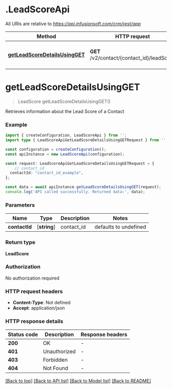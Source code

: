 # .LeadScoreApi

All URIs are relative to *https://api.infusionsoft.com/crm/rest/app*

Method | HTTP request | Description
------------- | ------------- | -------------
[**getLeadScoreDetailsUsingGET**](LeadScoreApi.md#getLeadScoreDetailsUsingGET) | **GET** /v2/contact/{contact_id}/leadScore | Retrieve Lead Score of a Contact


# **getLeadScoreDetailsUsingGET**
> LeadScore getLeadScoreDetailsUsingGET()

Retrieves information about the Lead Score of a Contact

### Example


```typescript
import { createConfiguration, LeadScoreApi } from '';
import type { LeadScoreApiGetLeadScoreDetailsUsingGETRequest } from '';

const configuration = createConfiguration();
const apiInstance = new LeadScoreApi(configuration);

const request: LeadScoreApiGetLeadScoreDetailsUsingGETRequest = {
    // contact_id
  contactId: "contact_id_example",
};

const data = await apiInstance.getLeadScoreDetailsUsingGET(request);
console.log('API called successfully. Returned data:', data);
```


### Parameters

Name | Type | Description  | Notes
------------- | ------------- | ------------- | -------------
 **contactId** | [**string**] | contact_id | defaults to undefined


### Return type

**LeadScore**

### Authorization

No authorization required

### HTTP request headers

 - **Content-Type**: Not defined
 - **Accept**: application/json


### HTTP response details
| Status code | Description | Response headers |
|-------------|-------------|------------------|
**200** | OK |  -  |
**401** | Unauthorized |  -  |
**403** | Forbidden |  -  |
**404** | Not Found |  -  |

[[Back to top]](#) [[Back to API list]](README.md#documentation-for-api-endpoints) [[Back to Model list]](README.md#documentation-for-models) [[Back to README]](README.md)



